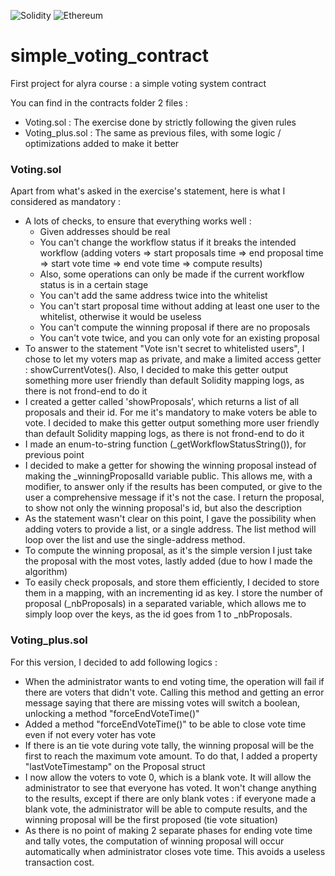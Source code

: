 ![Solidity](https://img.shields.io/badge/Solidity-%23363636.svg?style=for-the-badge&logo=solidity&logoColor=white) ![Ethereum](https://img.shields.io/badge/Ethereum-3C3C3D?style=for-the-badge&logo=Ethereum&logoColor=white)

# simple_voting_contract

First project for alyra course : a simple voting system contract

You can find in the contracts folder 2 files :

- Voting.sol : The exercise done by strictly following the given rules
- Voting_plus.sol : The same as previous files, with some logic / optimizations added to make it better

### Voting.sol

Apart from what's asked in the exercise's statement, here is what I considered as mandatory :

- A lots of checks, to ensure that everything works well :
  - Given addresses should be real
  - You can't change the workflow status if it breaks the intended workflow (adding voters => start proposals time => end proposal time => start vote time => end vote time => compute results)
  - Also, some operations can only be made if the current workflow status is in a certain stage
  - You can't add the same address twice into the whitelist
  - You can't start proposal time without adding at least one user to the whitelist, otherwise it would be useless
  - You can't compute the winning proposal if there are no proposals
  - You can't vote twice, and you can only vote for an existing proposal
- To answer to the statement "Vote isn't secret to whitelisted users", I chose to let my voters map as private, and make a limited access getter : showCurrentVotes(). Also, I decided to make this getter output something more user friendly than default Solidity mapping logs, as there is not frond-end to do it
- I created a getter called 'showProposals', which returns a list of all proposals and their id. For me it's mandatory to make voters be able to vote. I decided to make this getter output something more user friendly than default Solidity mapping logs, as there is not frond-end to do it
- I made an enum-to-string function (\_getWorkflowStatusString()), for previous point
- I decided to make a getter for showing the winning proposal instead of making the \_winningProposalId variable public. This allows me, with a modifier, to answer only if the results has been computed, or give to the user a comprehensive message if it's not the case. I return the proposal, to show not only the winning proposal's id, but also the description
- As the statement wasn't clear on this point, I gave the possibility when adding voters to provide a list, or a single address. The list method will loop over the list and use the single-address method.
- To compute the winning proposal, as it's the simple version I just take the proposal with the most votes, lastly added (due to how I made the algorithm)
- To easily check proposals, and store them efficiently, I decided to store them in a mapping, with an incrementing id as key. I store the number of proposal (\_nbProposals) in a separated variable, which allows me to simply loop over the keys, as the id goes from 1 to \_nbProposals.

### Voting_plus.sol

For this version, I decided to add following logics :

- When the administrator wants to end voting time, the operation will fail if there are voters that didn't vote. Calling this method and getting an error message saying that there are missing votes will switch a boolean, unlocking a method "forceEndVoteTime()"
- Added a method "forceEndVoteTime()" to be able to close vote time even if not every voter has vote
- If there is an tie vote during vote tally, the winning proposal will be the first to reach the maximum vote amount. To do that, I added a property "lastVoteTimestamp" on the Proposal struct
- I now allow the voters to vote 0, which is a blank vote. It will allow the administrator to see that everyone has voted. It won't change anything to the results, except if there are only blank votes : if everyone made a blank vote, the administrator will be able to compute results, and the winning proposal will be the first proposed (tie vote situation)
- As there is no point of making 2 separate phases for ending vote time and tally votes, the computation of winning proposal will occur automatically when administrator closes vote time. This avoids a useless transaction cost.
